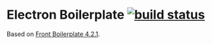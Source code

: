 # Electron Boilerplate [![build status](http://gitlab.flow.local/Maxwellewxam/electron-boilerplate/badges/master/build.svg)](http://gitlab.flow.local/Maxwellewxam/electron-boilerplate/commits/master)
Based on [Front Boilerplate 4.2.1](http://gitlab.flow.local/Maxwellewxam/front-boilerplate/tags/4.2.1).
